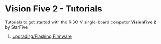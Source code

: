 # Vision Five 2 - Tutorials
Tutorials to get started with the RISC-V single-board computer **VisionFive 2** by StarFive

01. [Upgrading/Flashing Firmware](UpgradingFlashingFirmware.md)
